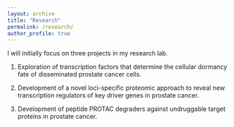 ```yaml
---
layout: archive
title: "Research"
permalink: /research/
author_profile: true
---
```

I will initially focus on three projects in my research lab.

1) Exploration of transcription factors that determine the cellular dormancy fate of disseminated prostate cancer cells. 

2) Development of a novel loci-specific proteomic approach to reveal new transcription regulators of key driver genes in prostate cancer. 

3) Development of peptide PROTAC degraders against undruggable target proteins in prostate cancer. 
